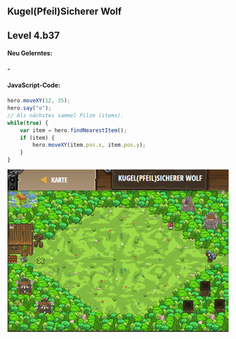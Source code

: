 ## **Kugel(Pfeil)Sicherer Wolf**
## Level 4.b37

#### Neu Gelerntes:
<b>-</b>

[comment]: <> (Was wurde gelernt und wie funktioniert die Technik?)

#### JavaScript-Code:
```js
hero.moveXY(12, 35);
hero.say("o");
// Als nächstes sammel Pilze (items).
while(true) {
    var item = hero.findNearestItem();
    if (item) {
        hero.moveXY(item.pos.x, item.pos.y);
    }
}
```
![image](lvl4_b37.png)